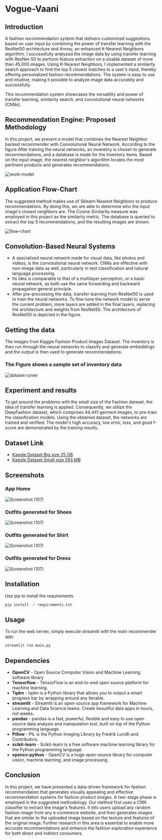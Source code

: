 # Vogue-Vaani

## Introduction

A fashion recommendation system that delivers customized suggestions based on user input by combining the power of transfer learning with the ResNet50 architecture and Annoy, an enhanced K-Nearest Neighbors algorithm. I successfully analyzed the image data by using transfer learning with ResNet-50 to perform feature extraction on a sizable dataset of more than 45,000 images. Using K-Nearest Neighbors, I implemented a similarity search approach to find the top 5 closest matches to a user's input, thereby offering personalized fashion recommendations. The system is easy to use and intuitive, making it possible to analyze image data accurately and successfully.

This recommendation system showcases the versatility and power of transfer learning, similarity search, and convolutional neural networks (CNNs).


## Recommendation Engine: Proposed Methodology 

In this project, we present a model that combines the Nearest Neighbor backed recommender with Convolutional Neural Network. According to the figure After training the neural networks, an inventory is chosen to generate recommendations, and a database is made for the inventory items. Based on the input image, the nearest neighbor's algorithm locates the most pertinent products and generates recommendations.

![work-model](https://user-images.githubusercontent.com/89743011/170476738-cdfcd048-8bfd-450c-ad58-20ec025d5b7c.png)


## Application Flow-Chart

The suggested method makes use of Sklearn Nearest Neighbors to produce recommendations. By doing this, we are able to determine who the input image's closest neighbors are. The Cosine Similarity measure was employed in this project as the similarity metric. The database is queried to extract the top 5 recommendations, and the resulting images are shown.

![flow-chart](https://user-images.githubusercontent.com/89743011/170476148-5c472690-675b-4907-91c4-9b9804668f6f.png)


## Convolution-Based Neural Systems

- A specialized neural network made for visual data, like photos and videos, is the convolutional neural network. CNNs are effective with non-image data as well, particularly in text classification and natural language processing.
- Its idea is comparable to that of a multilayer perceptron, or a basic neural network, as both use the same forwarding and backward propagation general principle.
- After pre-processing the data, transfer learning from ResNet50 is used to train the neural networks. To fine-tune the network model to serve the current problem, more layers are added in the final layers, replacing the architecture and weights from ResNet50. The architecture of ResNet50 is depicted in the figure.


## Getting the data

The images from Kaggle Fashion Product Images Dataset. The inventory is then run through the neural networks to classify and generate embeddings and the output  is then used to generate recommendations.

### The Figure shows a sample set of inventory data

![dataset-cover](https://user-images.githubusercontent.com/89743011/170478150-9204c659-06a4-48bf-8420-5fee02a3c4d3.png)


## Experiment and results

To get around the problems with the small size of the Fashion dataset, the idea of transfer learning is applied. 
Consequently, we utilize the DeepFashion dataset, which comprises 44,441 garment images, to pre-train the classification models. Using the obtained dataset, the networks are trained and verified. The model's high accuracy, low error, loss, and good f-score are demonstrated by the training results.


## Dataset Link

 - [Kaggle Dataset Big size 25 GB](https://www.kaggle.com/datasets/paramaggarwal/fashion-product-images-dataset)
 - [Kaggle Dataset Small size 593 MB](https://www.kaggle.com/datasets/paramaggarwal/fashion-product-images-small)


## Screenshots

### App Home

![Screenshot (107)](https://github.com/shreyss99/Vogue-Vaani/blob/1ba2b111d1fd852592dae06fa7eef8a82a854bd8/Screenshots/Vogue%20Vaani%20-%20App.png)

### Outfits generated for Shoes

![Screenshot (107)](https://github.com/shreyss99/Vogue-Vaani/blob/3e4e5a865fca91ce3d04135d62d2c8086cd60e18/Screenshots/Shoes.png)

### Outfits generated for Shirt

![Screenshot (107)](https://github.com/shreyss99/Vogue-Vaani/blob/3e4e5a865fca91ce3d04135d62d2c8086cd60e18/Screenshots/Yellow%20Shirt.png)

### Outfits generated for Dress

![Screenshot (107)](https://github.com/shreyss99/Vogue-Vaani/blob/3e4e5a865fca91ce3d04135d62d2c8086cd60e18/Screenshots/Red%20Dress.png)


## Installation

Use pip to install the requirements.

~~~bash
pip install -r requirements.txt
~~~


## Usage

To run the web server, simply execute streamlit with the main recommender app:

```bash
streamlit run main.py
```


## Dependencies

- **OpenCV** - Open Source Computer Vision and Machine Learning software library
- **Tensorflow** - TensorFlow is an end-to-end open source platform for machine learning.
- **Tqdm** - tqdm is a Python library that allows you to output a smart progress bar by wrapping around any iterable.
- **streamlit** - Streamlit is an open-source app framework for Machine Learning and Data Science teams. Create beautiful data apps in hours, not weeks.
- **pandas** - pandas is a fast, powerful, flexible and easy to use open source data analysis and manipulation tool, built on top of the Python programming language.
- **Pillow** - PIL is the Python Imaging Library by Fredrik Lundh and Contributors.
- **scikit-learn** - Scikit-learn is a free software machine learning library for the Python programming language.
- **opencv-python** - OpenCV is a huge open-source library for computer vision, machine learning, and image processing.

## Conclusion

In this project, we have presented a data-driven framework for fashion recommendation that generates visually appealing and effective recommendation systems for fashion product images. 
A two-stage phase is employed in the suggested methodology. Our method first uses a CNN classifier to extract the image's features. It lets users upload any random fashion image from any e-commerce website, and then generates images that are similar to the uploaded image based on the texture and features of the original image. Further research in this area is essential to enable more accurate recommendations and enhance the fashion exploration experience for both direct and indirect consumers.
